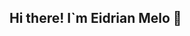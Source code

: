 ## Hi there! I`m Eidrian Melo   👋

<!--
**Eidrianm/Eidrianm** is a ✨ _special_ ✨ repository because its `README.md` (this file) appears on your GitHub profile.

Here are some ideas to get you started:

I am a passionate student looking for my first professional opportunity as a backend developer. I have experience in programming with Python, managing SQL databases, and knowledge of AWS for cloud databases. Below are some of my highlighted projects that showcase my skills and knowledge.
